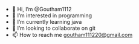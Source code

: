 - 👋 Hi, I’m @Goutham1112
- 👀 I’m interested in programming
- 🌱 I’m currently learning java
- 💞️ I’m looking to collaborate on git
- 📫 How to reach me goutham111220@gmail.com

<!---
Goutham1112/Goutham1112 is a ✨ special ✨ repository because its `README.md` (this file) appears on your GitHub profile.
You can click the Preview link to take a look at your changes.
--->
